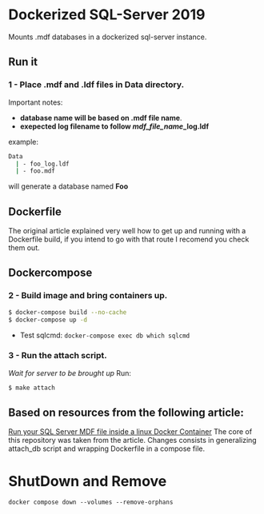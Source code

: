 # Dockerized SQL-Server 2019
Mounts .mdf databases in a dockerized sql-server instance.

## Run it
### 1 - Place .mdf and .ldf files in Data directory.
Important notes:
  - **database name will be based on .mdf file name**.
  - **exepected log filename to follow *mdf_file_name*_log.ldf**

example:

``` bash
Data
  | - foo_log.ldf
  | - foo.mdf
```

will generate a database named **Foo**

## Dockerfile
The original article explained very well how to get up and running with a Dockerfile build, if you intend to go with that route I recomend you check them out.

## Dockercompose
### 2 - Build image and bring containers up.

``` bash
$ docker-compose build --no-cache
$ docker-compose up -d
```

- Test sqlcmd: `docker-compose exec db which sqlcmd`

### 3 - Run the attach script.

*Wait for server to be brought up*
Run:
``` bash
$ make attach
```

## Based on resources from the following article:
[Run your SQL Server MDF file inside a linux Docker Container](https://www.mobilize.net/blog/run-your-sql-server-mdf-file-inside-a-linux-docker-container)
The core of this repository was taken from the article. Changes consists in generalizing attach_db script and wrapping Dockerfile in a compose file.

# ShutDown and Remove
```
docker compose down --volumes --remove-orphans
```